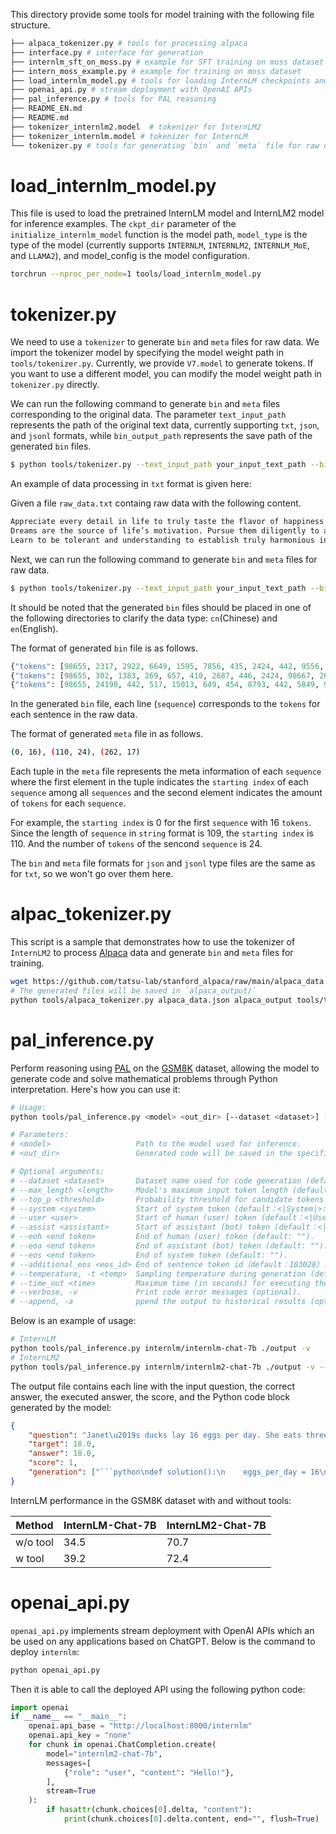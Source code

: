 This directory provide some tools for model training with the following file structure.


```bash
├── alpaca_tokenizer.py # tools for processing alpaca
├── interface.py # interface for generation
├── internlm_sft_on_moss.py # example for SFT training on moss dataset
├── intern_moss_example.py # example for training on moss dataset
├── load_internlm_model.py # tools for loading InternLM checkpoints and generating
├── openai_api.py # stream deployment with OpenAI APIs
├── pal_inference.py # tools for PAL reasoning
├── README_EN.md
├── README.md
├── tokenizer_internlm2.model  # tokenizer for InternLM2
├── tokenizer_internlm.model # tokenizer for InternLM
└── tokenizer.py # tools for generating `bin` and `meta` file for raw data
```

# load_internlm_model.py

This file is used to load the pretrained InternLM model and InternLM2 model for inference examples. The `ckpt_dir` parameter of the `initialize_internlm_model` function is the model path, `model_type` is the type of the model (currently supports `INTERNLM`, `INTERNLM2`, `INTERNLM_MoE`, and `LLAMA2`), and model_config is the model configuration.

```bash
torchrun --nproc_per_node=1 tools/load_internlm_model.py
```

# tokenizer.py

We need to use a `tokenizer` to generate `bin` and `meta` files for raw data. We import the tokenizer model by specifying the model weight path in `tools/tokenizer.py`. Currently, we provide `V7.model` to generate tokens. If you want to use a different model, you can modify the model weight path in `tokenizer.py` directly.

We can run the following command to generate `bin` and `meta` files corresponding to the original data. The parameter `text_input_path` represents the path of the original text data, currently supporting `txt`, `json`, and `jsonl` formats, while `bin_output_path` represents the save path of the generated `bin` files.
```bash
$ python tools/tokenizer.py --text_input_path your_input_text_path --bin_output_path your_output_bin_path
```

An example of data processing in `txt` format is given here:

Given a file `raw_data.txt` containg raw data with the following content.

```bash
Appreciate every detail in life to truly taste the flavor of happiness.
Dreams are the source of life’s motivation. Pursue them diligently to achieve your goals.
Learn to be tolerant and understanding to establish truly harmonious interpersonal relationships.
```

Next, we can run the following command to generate `bin` and `meta` files for raw data.

```bash
$ python tools/tokenizer.py --text_input_path your_input_text_path --bin_output_path your_output_bin_path
```

It should be noted that the generated `bin` files should be placed in one of the following directories to clarify the data type: `cn`(Chinese) and `en`(English).

The format of generated `bin` file is as follows.

```python
{"tokens": [98655, 2317, 2922, 6649, 1595, 7856, 435, 2424, 442, 9556, 12807, 410, 17313, 446, 23331, 95746]}
{"tokens": [98655, 302, 1383, 269, 657, 410, 2687, 446, 2424, 98667, 269, 25220, 281, 523, 1874, 492, 1248, 38127, 4563, 442, 11227, 829, 8980, 95746]}
{"tokens": [98655, 24190, 442, 517, 15013, 649, 454, 8793, 442, 5849, 9556, 17917, 1369, 1084, 29890, 12021, 95746]}
```

In the generated `bin` file, each line (`sequence`) corresponds to the `tokens` for each sentence in the raw data.

The format of generated `meta` file in as follows.

```bash
(0, 16), (110, 24), (262, 17)
```

Each tuple in the `meta` file represents the meta information of each `sequence` where the first element in the tuple indicates the `starting index` of each `sequence` among all `sequences` and the second element indicates the amount of `tokens` for each `sequence`.

For example, the `starting index` is 0 for the first `sequence` with 16 `tokens`. Since the length of `sequence` in `string` format is 109, the `starting index` is 110. And the number of `tokens` of the sencond `sequence` is 24.

The `bin` and `meta` file formats for `json` and `jsonl` type files are the same as for `txt`, so we won't go over them here.

# alpac_tokenizer.py

This script is a sample that demonstrates how to use the tokenizer of `InternLM2` to process [Alpaca](https://github.com/tatsu-lab/stanford_alpaca) data and generate `bin` and `meta` files for training.

```bash
wget https://github.com/tatsu-lab/stanford_alpaca/raw/main/alpaca_data.json
# The generated files will be saved in `alpaca_output/`
python tools/alpaca_tokenizer.py alpaca_data.json alpaca_output tools/tokenizer_internlm2.model --split_ratio 0.1
```

# pal_inference.py

Perform reasoning using [PAL](https://github.com/reasoning-machines/pal) on the [GSM8K](https://huggingface.co/datasets/gsm8k) dataset, allowing the model to generate code and solve mathematical problems through Python interpretation. Here's how you can use it:

```bash
# Usage:
python tools/pal_inference.py <model> <out_dir> [--dataset <dataset>] [--max_length <length>] [--top_p <threshold>] [--system <system>] [--user <user>] [--assist <assistant>] [--eoh <end token>] [--eoa <end token>] [--eos <end token>] [--additional_eos <eos_id>] [--temperature <temp>] [--time_out <time>] [--verbose, -v] [--append, -a]

# Parameters:
# <model>                   Path to the model used for inference.
# <out_dir>                 Generated code will be saved in the specified output folder.

# Optional arguments:
# --dataset <dataset>       Dataset name used for code generation (default: gsm8k).
# --max_length <length>     Model's maximum input token length (default: 2048).
# --top_p <threshold>       Probability threshold for candidate tokens (default: 0.8).
# --system <system>         Start of system token (default：<|System|>:).
# --user <user>             Start of human (user) token (default：<|User|>:).
# --assist <assistant>      Start of assistant (bot) token (default：<|Bot|>:).
# --eoh <end token>         End of human (user) token (default: "").
# --eoa <end token>         End of assistant (bot) token (default: "").
# --eos <end token>         End of system token (default: "").
# --additional_eos <eos_id> End of sentence token id（default：103028）.
# --temperature, -t <temp>  Sampling temperature during generation (default: 1.0).
# --time_out <time>         Maximum time (in seconds) for executing the generated code (default: 100).
# --verbose, -v             Print code error messages (optional).
# --append, -a              ppend the output to historical results (optional).
```

Below is an example of usage:

```bash
# InternLM
python tools/pal_inference.py internlm/internlm-chat-7b ./output -v
# InternLM2
python tools/pal_inference.py internlm/internlm2-chat-7b ./output -v --system $'<|im_start|>system\n' --user $'<|im_start|>user\n' --assist $'<|im_start|>assistance\n' --eoa "<|im_end|>" --eoh "<|im_end|>" --eos "<|im_end|>" --additional_eos 92542
```

The output file contains each line with the input question, the correct answer, the executed answer, the score, and the Python code block generated by the model:

````json
{
    "question": "Janet\u2019s ducks lay 16 eggs per day. She eats three for breakfast every morning and bakes muffins for her friends every day with four. She sells the remainder at the farmers' market daily for $2 per fresh duck egg. How much in dollars does she make every day at the farmers' market?",
    "target": 18.0,
    "answer": 18.0,
    "score": 1,
    "generation": ["```python\ndef solution():\n    eggs_per_day = 16\n    eggs_per_breakfast = 3\n    eggs_per_muffin = 4\n    eggs_used = eggs_per_day - eggs_per_breakfast - eggs_per_muffin\n    eggs_sold = eggs_used\n    price_per_egg = 2\n    eggs_made = eggs_sold * price_per_egg\n    result = eggs_made\n    return result\n```"]
}
````

InternLM performance in the GSM8K dataset with and without tools:

| Method   | **InternLM-Chat-7B** | **InternLM2-Chat-7B** |
| -------- | -------------------- | --------------------- |
| w/o tool | 34.5                 | 70.7                  |
| w tool   | 39.2                 | 72.4                  |

# openai_api.py

`openai_api.py` implements stream deployment with OpenAI APIs which an be used on any applications based on ChatGPT. Below is the command to deploy `internlm`:

```bash
python openai_api.py
```

Then it is able to call the deployed API using the following python code:

```python
import openai
if __name__ == "__main__":
    openai.api_base = "http://localhost:8000/internlm"
    openai.api_key = "none"
    for chunk in openai.ChatCompletion.create(
        model="internlm2-chat-7b",
        messages=[
            {"role": "user", "content": "Hello!"},
        ],
        stream=True
    ):
        if hasattr(chunk.choices[0].delta, "content"):
            print(chunk.choices[0].delta.content, end="", flush=True)
```
